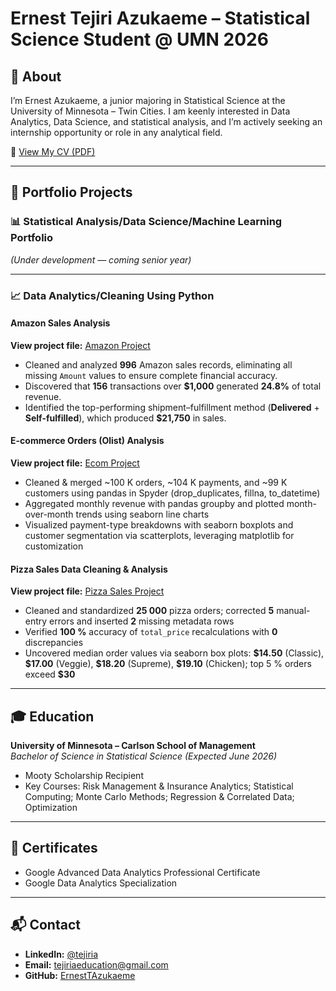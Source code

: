 # Ernest Tejiri Azukaeme – Statistical Science Student @ UMN 2026

## 📄 About  
I’m Ernest Azukaeme, a junior majoring in Statistical Science at the University of Minnesota – Twin Cities. I am keenly interested in Data Analytics, Data Science, and statistical analysis, and I’m actively seeking an internship opportunity or role in any analytical field.

📄 [View My CV (PDF)](https://drive.google.com/file/d/1yS9oHR19bmviosDYPcw9IfwgT-YUXeZ_/view?usp=sharing)  

---

## 📂 Portfolio Projects

### 📊 Statistical Analysis/Data Science/Machine Learning  Portfolio  
*(Under development — coming senior year)*

---

### 📈 Data Analytics/Cleaning Using Python

#### Amazon Sales Analysis  
**View project file:** [Amazon Project](https://github.com/ErnestTAzukaeme/ErnestTA/tree/91ec21100cb5c8f5121bb304c63a9d05bbdb09d4/Amazon%20Sales)  
-  Cleaned and analyzed **996** Amazon sales records, eliminating all missing `Amount` values to ensure complete financial accuracy.  
-  Discovered that **156** transactions over **\$1,000** generated **24.8%** of total revenue.  
-  Identified the top-performing shipment–fulfillment method (**Delivered** + **Self-fulfilled**), which produced **\$21,750** in sales.

#### E-commerce Orders (Olist) Analysis  
**View project file:** [Ecom Project](https://github.com/ErnestTAzukaeme/ErnestTA/tree/main/Ecommerce%20Orders%20Project)  
- Cleaned & merged ~100 K orders, ~104 K payments, and ~99 K customers using pandas in Spyder (drop_duplicates, fillna, to_datetime)  
- Aggregated monthly revenue with pandas groupby and plotted month-over-month trends using seaborn line charts  
- Visualized payment-type breakdowns with seaborn boxplots and customer segmentation via scatterplots, leveraging matplotlib for customization  
#### Pizza Sales Data Cleaning & Analysis  
**View project file:** [Pizza Sales Project](https://github.com/ErnestTAzukaeme/ErnestTA/tree/1f79dcedc6ad7ed30ea1172e69493ade71820ccd/Pizza%20Sales)  
- Cleaned and standardized **25 000** pizza orders; corrected **5** manual-entry errors and inserted **2** missing metadata rows  
- Verified **100 %** accuracy of `total_price` recalculations with **0** discrepancies  
- Uncovered median order values via seaborn box plots: **\$14.50** (Classic), **\$17.00** (Veggie), **\$18.20** (Supreme), **\$19.10** (Chicken); top 5 % orders exceed **\$30** 



---

## 🎓 Education  
**University of Minnesota – Carlson School of Management**  
_Bachelor of Science in Statistical Science (Expected June 2026)_  
- Mooty Scholarship Recipient  
- Key Courses: Risk Management & Insurance Analytics; Statistical Computing; Monte Carlo Methods; Regression & Correlated Data; Optimization

---

## 📜 Certificates  
- Google Advanced Data Analytics Professional Certificate  
- Google Data Analytics Specialization  

---

## 📬 Contact  
- **LinkedIn:** [@tejiria](https://www.linkedin.com/in/tejiria)  
- **Email:** tejiriaeducation@gmail.com  
- **GitHub:** [ErnestTAzukaeme](https://github.com/ErnestTAzukaeme)  



